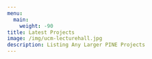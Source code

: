 ```yaml
---
menu:
  main:
    weight: -90
title: Latest Projects
image: /img/ucm-lecturehall.jpg
description: Listing Any Larger PINE Projects
---
```


